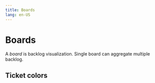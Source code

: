 ```yaml
---
title: Boards
lang: en-US
---
```


# Boards

A *board* is backlog visualization. Single board can aggregate multiple backlog.

## Ticket colors